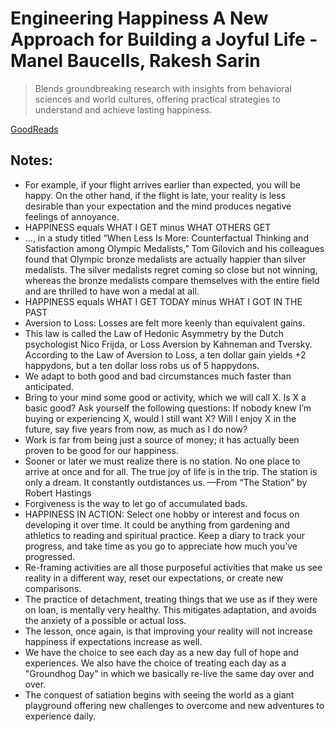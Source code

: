 # Engineering Happiness A New Approach for Building a Joyful Life - Manel Baucells, Rakesh Sarin

> Blends groundbreaking research with insights from behavioral sciences and world cultures, offering practical strategies to understand and achieve lasting happiness.

[GoodReads](https://www.goodreads.com/en/book/show/13230354)

## Notes:

- For example, if your flight arrives earlier than expected, you will be happy. On the other hand, if the flight is late, your reality is less desirable than your expectation and the mind produces negative feelings of annoyance.
- HAPPINESS equals WHAT I GET minus WHAT OTHERS GET
- …, in a study titled “When Less Is More: Counterfactual Thinking and Satisfaction among Olympic Medalists,” Tom Gilovich and his colleagues found that Olympic bronze medalists are actually happier than silver medalists. The silver medalists regret coming so close but not winning, whereas the bronze medalists compare themselves with the entire field and are thrilled to have won a medal at all.
- HAPPINESS equals WHAT I GET TODAY minus WHAT I GOT IN THE PAST
- Aversion to Loss: Losses are felt more keenly than equivalent gains.
- This law is called the Law of Hedonic Asymmetry by the Dutch psychologist Nico Frijda, or Loss Aversion by Kahneman and Tversky. According to the Law of Aversion to Loss, a ten dollar gain yields +2 happydons, but a ten dollar loss robs us of 5 happydons.
- We adapt to both good and bad circumstances much faster than anticipated.
- Bring to your mind some good or activity, which we will call X. Is X a basic good? Ask yourself the following questions: If nobody knew I’m buying or experiencing X, would I still want X? Will I enjoy X in the future, say five years from now, as much as I do now?
- Work is far from being just a source of money; it has actually been proven to be good for our happiness.
- Sooner or later we must realize there is no station. No one place to arrive at once and for all. The true joy of life is in the trip. The station is only a dream. It constantly outdistances us. —From “The Station” by Robert Hastings
- Forgiveness is the way to let go of accumulated bads.
- HAPPINESS IN ACTION: Select one hobby or interest and focus on developing it over time. It could be anything from gardening and athletics to reading and spiritual practice. Keep a diary to track your progress, and take time as you go to appreciate how much you’ve progressed.
- Re-framing activities are all those purposeful activities that make us see reality in a different way, reset our expectations, or create new comparisons.
- The practice of detachment, treating things that we use as if they were on loan, is mentally very healthy. This mitigates adaptation, and avoids the anxiety of a possible or actual loss.
- The lesson, once again, is that improving your reality will not increase happiness if expectations increase as well.
- We have the choice to see each day as a new day full of hope and experiences. We also have the choice of treating each day as a "Groundhog Day" in which we basically re-live the same day over and over.
- The conquest of satiation begins with seeing the world as a giant playground offering new challenges to overcome and new adventures to experience daily.
